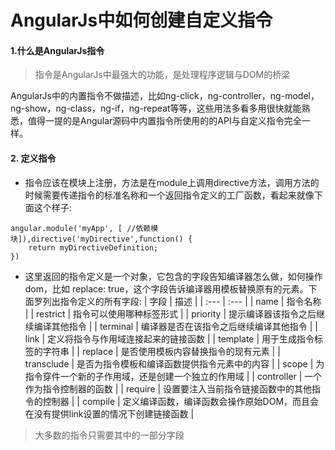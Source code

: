 # AngularJs中如何创建自定义指令

#### 1.什么是AngularJs指令

> 指令是AngularJs中最强大的功能，是处理程序逻辑与DOM的桥梁

AngularJs中的内置指令不做描述，比如ng-click，ng-controller，ng-model，ng-show，ng-class，ng-if，ng-repeat等等，这些用法多看多用很快就能熟悉，值得一提的是Angular源码中内置指令所使用的的API与自定义指令完全一样。

#### 2. 定义指令

* 指令应该在模块上注册，方法是在module上调用directive方法，调用方法的时候需要传递指令的标准名称和一个返回指令定义的工厂函数，看起来就像下面这个样子:

```
angular.module('myApp', [ //依赖模块]),directive('myDirective',function() {
    return myDirectiveDefinition;
})
```

* 这里返回的指令定义是一个对象，它包含的字段告知编译器怎么做，如何操作dom，比如 replace: true，这个字段告诉编译器用模板替换原有的元素。下面罗列出指令定义的所有字段:
  | 字段 | 描述 |
  | :--- | :--- |
  | name | 指令名称 |
  | restrict | 指令可以使用哪种标签形式 |
  | priority | 提示编译器该指令之后继续编译其他指令 |
  | terminal | 编译器是否在该指令之后继续编译其他指令 |
  | link | 定义将指令与作用域连接起来的链接函数 |
  | template | 用于生成指令标签的字符串 |
  | replace | 是否使用模板内容替换指令的现有元素 |
  | transclude | 是否为指令模板和编译函数提供指令元素中的内容 |
  | scope | 为指令穿件一个新的子作用域，还是创建一个独立的作用域 |
  | controller | 一个作为指令控制器的函数 |
  | require | 设置要注入当前指令链接函数中的其他指令的控制器 |
  | compile | 定义编译函数，编译函数会操作原始DOM，而且会在没有提供link设置的情况下创建链接函数 |

> 大多数的指令只需要其中的一部分字段



